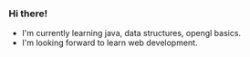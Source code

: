 ### Hi there!
- I'm currently learning java, data structures, opengl basics.
- I'm looking forward to learn web development.